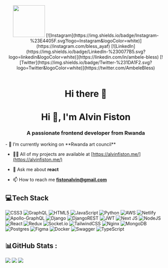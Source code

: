 <div id="header" align="center">
  <img src="https://media.giphy.com/media/M9gbBd9nbDrOTu1Mqx/giphy.gif" width="100"/>
[![Instagram](https://img.shields.io/badge/Instagram-%23E4405F.svg?logo=Instagram&logoColor=white)](https://instagram.com/bless_ayaf) [![LinkedIn](https://img.shields.io/badge/LinkedIn-%230077B5.svg?logo=linkedin&logoColor=white)](https://linkedin.com/in/ambele-bless) [![Twitter](https://img.shields.io/badge/Twitter-%231DA1F2.svg?logo=Twitter&logoColor=white)](https://twitter.com/AmbeleBless) 

</div>
  </div>
  <br>
<div id="HeaderTitile" align="center">
  <h1>Hi there 👋 </h1>
  </div>
<h1 align="center">Hi 👋, I'm Alvin Fiston</h1>
<h3 align="center">A passionate frontend developer from Rwanda</h3>
- 🔭 I’m currently working on **Rwanda art council**

- 👨‍💻 All of my projects are available at [https://alvinfiston.me/](https://alvinfiston.me/)

- 💬 Ask me about **react**

- 📫 How to reach me **fistonalvin@gmail.com**

## 💻Tech Stack
![CSS3](https://img.shields.io/badge/css3-%231572B6.svg?style=for-the-badge&logo=css3&logoColor=white) ![GraphQL](https://img.shields.io/badge/-GraphQL-E10098?style=for-the-badge&logo=graphql&logoColor=white) ![HTML5](https://img.shields.io/badge/html5-%23E34F26.svg?style=for-the-badge&logo=html5&logoColor=white) ![JavaScript](https://img.shields.io/badge/javascript-%23323330.svg?style=for-the-badge&logo=javascript&logoColor=%23F7DF1E) ![Python](https://img.shields.io/badge/python-3670A0?style=for-the-badge&logo=python&logoColor=ffdd54) ![AWS](https://img.shields.io/badge/AWS-%23FF9900.svg?style=for-the-badge&logo=amazon-aws&logoColor=white) ![Netlify](https://img.shields.io/badge/netlify-%23000000.svg?style=for-the-badge&logo=netlify&logoColor=#00C7B7) ![Apollo-GraphQL](https://img.shields.io/badge/-ApolloGraphQL-311C87?style=for-the-badge&logo=apollo-graphql) ![Django](https://img.shields.io/badge/django-%23092E20.svg?style=for-the-badge&logo=django&logoColor=white) ![DjangoREST](https://img.shields.io/badge/DJANGO-REST-ff1709?style=for-the-badge&logo=django&logoColor=white&color=ff1709&labelColor=gray) ![JWT](https://img.shields.io/badge/JWT-black?style=for-the-badge&logo=JSON%20web%20tokens) ![Next JS](https://img.shields.io/badge/Next-black?style=for-the-badge&logo=next.js&logoColor=white) ![NodeJS](https://img.shields.io/badge/node.js-6DA55F?style=for-the-badge&logo=node.js&logoColor=white) ![React](https://img.shields.io/badge/react-%2320232a.svg?style=for-the-badge&logo=react&logoColor=%2361DAFB) ![Redux](https://img.shields.io/badge/redux-%23593d88.svg?style=for-the-badge&logo=redux&logoColor=white) ![Socket.io](https://img.shields.io/badge/Socket.io-black?style=for-the-badge&logo=socket.io&badgeColor=010101) ![TailwindCSS](https://img.shields.io/badge/tailwindcss-%2338B2AC.svg?style=for-the-badge&logo=tailwind-css&logoColor=white) ![Nginx](https://img.shields.io/badge/nginx-%23009639.svg?style=for-the-badge&logo=nginx&logoColor=white) ![MongoDB](https://img.shields.io/badge/MongoDB-%234ea94b.svg?style=for-the-badge&logo=mongodb&logoColor=white) ![Postgres](https://img.shields.io/badge/postgres-%23316192.svg?style=for-the-badge&logo=postgresql&logoColor=white) 	![Figma](https://img.shields.io/badge/figma-%23F24E1E.svg?style=for-the-badge&logo=figma&logoColor=white) ![Docker](https://img.shields.io/badge/docker-%230db7ed.svg?style=for-the-badge&logo=docker&logoColor=white) ![Swagger](https://img.shields.io/badge/-Swagger-%23Clojure?style=for-the-badge&logo=swagger&logoColor=white) ![TypeScript](https://img.shields.io/badge/typescript-%23007ACC.svg?style=for-the-badge&logo=typescript&logoColor=white)

## 📊GitHub Stats :
![](https://github-readme-stats.vercel.app/api?username=ALVINdimpos&theme=highcontrast&hide_border=false&include_all_commits=true&count_private=false)
![](https://github-readme-stats.vercel.app/api/top-langs/?username=ALVINdimpos&theme=highcontrast&hide_border=false&include_all_commits=true&count_private=false&layout=compact)
![](https://github-readme-streak-stats.herokuapp.com/?user=ALVINdimpos&theme=highcontrast&hide_border=false)<br/>

